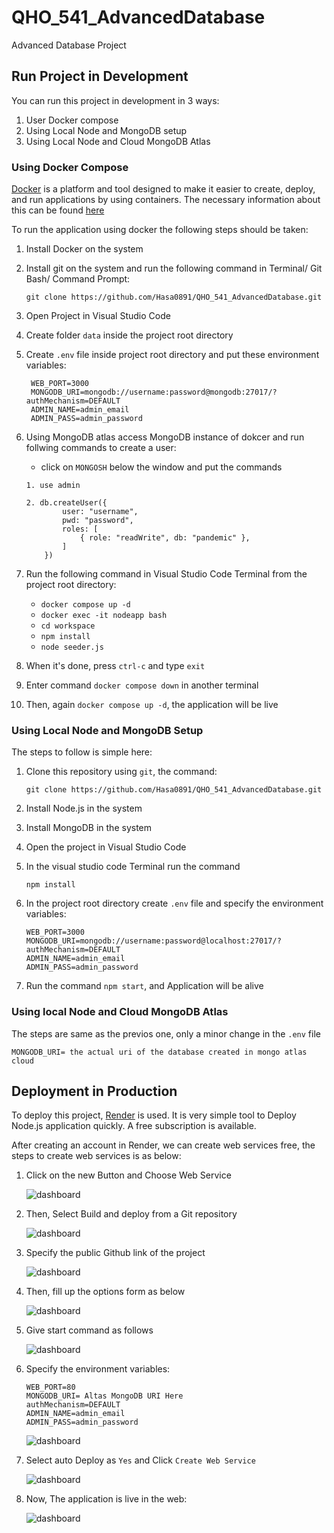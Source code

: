 # QHO_541_AdvancedDatabase
Advanced Database Project

## Run Project in Development

You can run this project in development in 3 ways:

1. User Docker compose
2. Using Local Node and MongoDB setup
3. Using Local Node and Cloud MongoDB Atlas

### Using Docker Compose

[Docker](https://www.docker.com/) is a platform and tool designed to make it easier to create, deploy, and run applications by using containers. The necessary information about this can be found [here](https://docs.docker.com/get-started/overview/)

To run the application using docker the following steps should be taken:

1. Install Docker on the system
2. Install git on the system and run the following command in Terminal/ Git Bash/ Command Prompt:
   
   `git clone https://github.com/Hasa0891/QHO_541_AdvancedDatabase.git`

3. Open Project in Visual Studio Code
4. Create folder `data` inside the project root directory
5. Create `.env` file inside project root directory and put these environment variables:
   ```
    WEB_PORT=3000
    MONGODB_URI=mongodb://username:password@mongodb:27017/?authMechanism=DEFAULT
    ADMIN_NAME=admin_email
    ADMIN_PASS=admin_password
   ```

6. Using MongoDB atlas access MongoDB instance of dokcer and run follwing commands to create a user:

    - click on `MONGOSH` below the window and put the commands
    ```
    1. use admin

    2. db.createUser({
            user: "username",
            pwd: "password",
            roles: [
                { role: "readWrite", db: "pandemic" },
            ]
        })
    ```

7. Run the following command in Visual Studio Code Terminal from the project root directory:
   
   - `docker compose up -d`
   - `docker exec -it nodeapp bash`
   - `cd workspace`
   - `npm install`
   - `node seeder.js`

8. When it's done, press `ctrl-c` and type `exit`
9. Enter command `docker compose down` in another terminal
10. Then, again `docker compose up -d`, the application will be live

### Using Local Node and MongoDB Setup

The steps to follow is simple here:

1. Clone this repository using `git`, the command:
   
    `git clone https://github.com/Hasa0891/QHO_541_AdvancedDatabase.git`

2. Install Node.js in the system
3. Install MongoDB in the system
4. Open the project in Visual Studio Code
5. In the visual studio code Terminal run the command 

    `npm install`

6. In the project root directory create `.env` file and specify the environment variables:

    ```
    WEB_PORT=3000
    MONGODB_URI=mongodb://username:password@localhost:27017/?authMechanism=DEFAULT
    ADMIN_NAME=admin_email
    ADMIN_PASS=admin_password
   ```

7. Run the command `npm start`, and Application will be alive

### Using local Node and Cloud MongoDB Atlas

The steps are same as the previos one, only a minor change in the `.env` file

```
MONGODB_URI= the actual uri of the database created in mongo atlas cloud
```

## Deployment in Production

To deploy this project, [Render](https://dashboard.render.com/) is used. It is very simple tool to Deploy Node.js application quickly. A free subscription is available.

After creating an account in Render, we can create web services free, the steps to create web services is as below:

1. Click on the new Button and Choose Web Service
   
   ![dashboard](public/photos/report/01.png)

2. Then, Select Build and deploy from a Git repository 

   ![dashboard](public/photos/report/02.png)

3. Specify the public Github link of the project

   ![dashboard](public/photos/report/03.png)

4. Then, fill up the options form as below 

   ![dashboard](public/photos/report/04.png)

5. Give start command as follows

   ![dashboard](public/photos/report/05.png)

6. Specify the environment variables:

    ```
    WEB_PORT=80
    MONGODB_URI= Altas MongoDB URI Here
    authMechanism=DEFAULT
    ADMIN_NAME=admin_email
    ADMIN_PASS=admin_password
    ```

   ![dashboard](public/photos/report/06.png)
7. Select auto Deploy as `Yes` and Click `Create Web Service`

   ![dashboard](public/photos/report/07.png)

8. Now, The application is live in the web: 

   ![dashboard](public/photos/report/08.png)